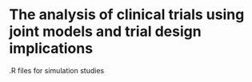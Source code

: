 # The analysis of clinical trials using joint models and trial design implications
.R files for simulation studies
